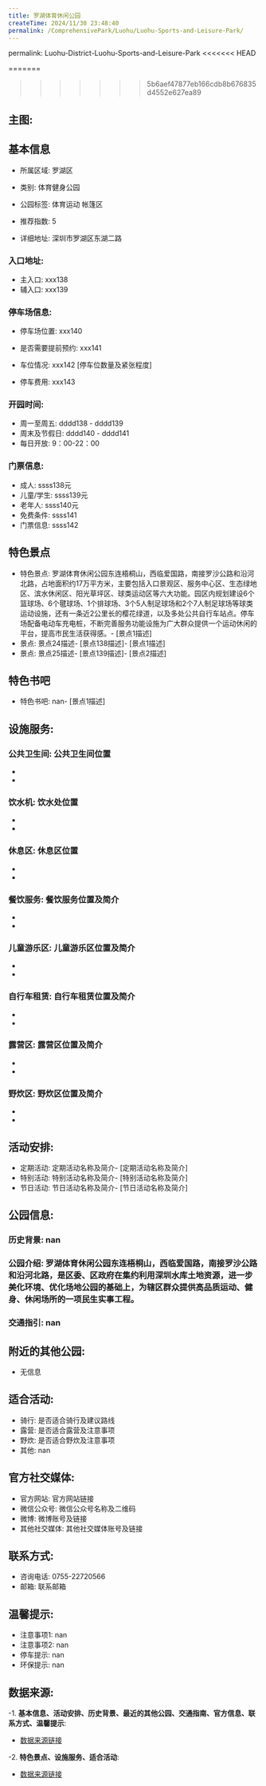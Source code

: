 ```yaml
---
title: 罗湖体育休闲公园
createTime: 2024/11/30 23:48:40
permalink: /ComprehensivePark/Luohu/Luohu-Sports-and-Leisure-Park/
---
```

permalink: Luohu-District-Luohu-Sports-and-Leisure-Park
<<<<<<< HEAD

<!-- <!-- ## 游玩路径: -->
=======
<!-- ## 游玩路径: -->
>>>>>>> 5b6aef47877eb166cdb8b676835d4552e627ea89


## 主图:

<ImageCard
image="https://cgj.sz.gov.cn/img/4/4005/4005932/10775162.png"
title= "罗湖体育休闲公园"
description= "罗湖体育休闲公园东连梧桐山，西临爱国路，南接罗沙公路和沿河北路，是区委、区政府在集约利用深圳水库土地资源，进一步美化环境、优化场地公园的基础上，为辖区群众提供高"
date="2024/11/30"
href="/"
author="深圳公园"
/>

## 基本信息

- 所属区域: 罗湖区

- 类别: 体育健身公园

- 公园标签: 体育运动 帐篷区

- 推荐指数: 5

- 详细地址: 深圳市罗湖区东湖二路

### 入口地址:
- 主入口: xxx138
- 辅入口: xxx139
### 停车场信息:
- 停车场位置: xxx140

- 是否需要提前预约: xxx141

- 车位情况: xxx142 [停车位数量及紧张程度]

- 停车费用: xxx143

### 开园时间:
- 周一至周五: dddd138 - dddd139
- 周末及节假日: dddd140 - dddd141
- 每日开放: 9：00-22：00

### 门票信息:
- 成人: ssss138元
- 儿童/学生: ssss139元
- 老年人: ssss140元
- 免费条件: ssss141
- 门票信息: ssss142
## 特色景点
- 特色景点: 罗湖体育休闲公园东连梧桐山，西临爱国路，南接罗沙公路和沿河北路，占地面积约17万平方米，主要包括入口景观区、服务中心区、生态绿地区、滨水休闲区、阳光草坪区、球类运动区等六大功能。园区内规划建设6个篮球场、6个毽球场、1个排球场、3个5人制足球场和2个7人制足球场等球类运动设施，还有一条近2公里长的樱花绿道，以及多处公共自行车站点。停车场配备电动车充电桩，不断完善服务功能设施为广大群众提供一个运动休闲的平台，提高市民生活获得感。- [景点1描述]
- 景点: 景点24描述- [景点138描述]- [景点1描述]
- 景点: 景点25描述- [景点139描述]- [景点2描述]
## 特色书吧
- 特色书吧: nan- [景点1描述]
## 设施服务:
### 公共卫生间: 公共卫生间位置
- 
- 
### 饮水机: 饮水处位置
- 
- 
### 休息区: 休息区位置
- 
- 
### 餐饮服务: 餐饮服务位置及简介
- 
- 
### 儿童游乐区: 儿童游乐区位置及简介
- 
- 
### 自行车租赁: 自行车租赁位置及简介
- 
- 
### 露营区: 露营区位置及简介
- 
- 
### 野炊区: 野炊区位置及简介

- 
- 
## 活动安排:
- 定期活动: 定期活动名称及简介- [定期活动名称及简介]
- 特别活动: 特别活动名称及简介- [特别活动名称及简介]
- 节日活动: 节日活动名称及简介- [节日活动名称及简介]
## 公园信息:
### 历史背景: nan
### 公园介绍: 罗湖体育休闲公园东连梧桐山，西临爱国路，南接罗沙公路和沿河北路，是区委、区政府在集约利用深圳水库土地资源，进一步美化环境、优化场地公园的基础上，为辖区群众提供高品质运动、健身、休闲场所的一项民生实事工程。
### 交通指引: nan

## 附近的其他公园:
- 无信息

## 适合活动:
- 骑行: 是否适合骑行及建议路线
- 露营: 是否适合露营及注意事项
- 野炊: 是否适合野炊及注意事项
- 其他: nan

## 官方社交媒体:
- 官方网站: 官方网站链接
- 微信公众号: 微信公众号名称及二维码
- 微博: 微博账号及链接
- 其他社交媒体: 其他社交媒体账号及链接

## 联系方式:
- 咨询电话: 0755-22720566
- 邮箱: 联系邮箱

## 温馨提示:
- 注意事项1: nan
- 注意事项2: nan
- 停车提示: nan
- 环保提示: nan

## 数据来源:
-1. **基本信息、活动安排、历史背景、最近的其他公园、交通指南、官方信息、联系方式、温馨提示**:
- [数据来源链接](https://cgj.sz.gov.cn/xsmh/gysz/csgy/content/post_10775162.html)

-2. **特色景点、设施服务、适合活动**:
- [数据来源链接](https://cgj.sz.gov.cn/xsmh/gysz/csgy/content/post_10775162.html)

